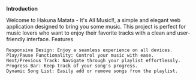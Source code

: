 **Introduction**

Welcome to Hakuna Matata - It's All Music!!, a simple and elegant web application designed to bring you some music. This project is perfect for music lovers who want to enjoy their favorite tracks with a clean and user-friendly interface.
Features

    Responsive Design: Enjoy a seamless experience on all devices.
    Play/Pause Functionality: Control your music with ease.
    Next/Previous Track: Navigate through your playlist effortlessly.
    Progress Bar: Keep track of your song's progress.
    Dynamic Song List: Easily add or remove songs from the playlist.
